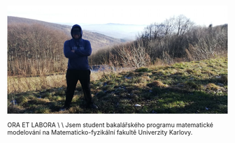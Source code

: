 ![Book yep](/yep.jpg)

ORA ET LABORA
\\
\\
Jsem student bakalářského programu matematické modelování na Matematicko-fyzikální fakultě Univerzity Karlovy.

